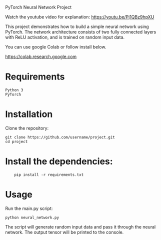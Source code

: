 PyTorch Neural Network Project

Watch the youtube video for explanation:
https://youtu.be/Pj1QBz9hpXU

This project demonstrates how to build a simple neural network using PyTorch. The network architecture consists of two fully connected layers with ReLU activation, and is trained on random input data.

You can use google Colab or follow install below.

https://colab.research.google.com

# Requirements

    Python 3
    PyTorch

# Installation
Clone the repository:
```
git clone https://github.com/username/project.git
cd project
```
# Install the dependencies:
```
    pip install -r requirements.txt
```
# Usage
Run the main.py script:
```
python neural_network.py
```
The script will generate random input data and pass it through the neural network. The output tensor will be printed to the console.
